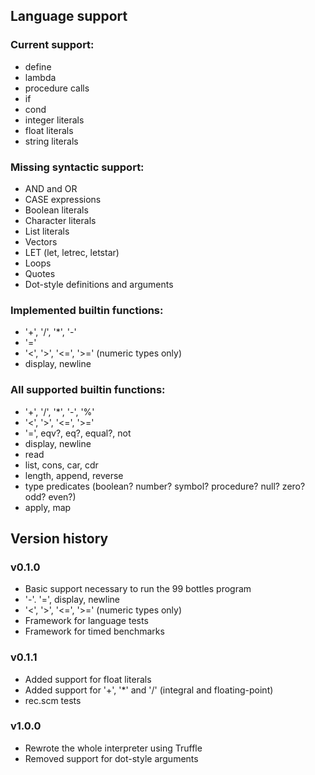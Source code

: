 ## Language support

### Current support:

  * define
  * lambda
  * procedure calls
  * if
  * cond
  * integer literals
  * float literals
  * string literals

### Missing syntactic support:
  * AND and OR
  * CASE expressions
  * Boolean literals
  * Character literals
  * List literals
  * Vectors
  * LET (let, letrec, letstar)
  * Loops
  * Quotes
  * Dot-style definitions and arguments

### Implemented builtin functions:
  * '+', '/', '*', '-'
  * '='
  * '<', '>', '<=', '>=' (numeric types only)
  * display, newline

### All supported builtin functions:
  * '+', '/', '*', '-', '%'
  * '<', '>', '<=', '>='
  * '=', eqv?, eq?, equal?, not
  * display, newline
  * read
  * list, cons, car, cdr
  * length, append, reverse
  * type predicates (boolean? number? symbol? procedure? null? zero? odd? even?)
  * apply, map


## Version history

### v0.1.0
  * Basic support necessary to run the 99 bottles program
  * '-'. '=', display, newline
  * '<', '>', '<=', '>=' (numeric types only)
  * Framework for language tests
  * Framework for timed benchmarks

### v0.1.1
  * Added support for float literals
  * Added support for '+', '*' and '/' (integral and floating-point)
  * rec.scm tests

### v1.0.0
  * Rewrote the whole interpreter using Truffle
  * Removed support for dot-style arguments